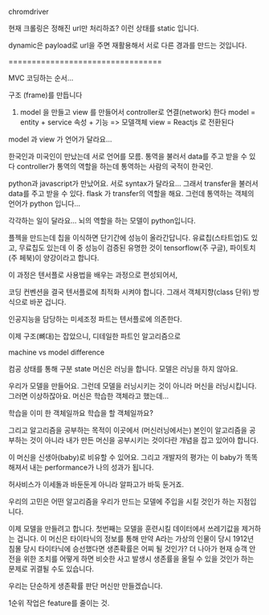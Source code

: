 chromdriver

현재 크롤링은 정해진 url만 처리하죠?
이런 상태를 static 입니다.

dynamic은 payload로 url을 주면 재활용해서 서로 다른 경과를 만드는 것입니다.

=================================

MVC 코딩하는 순서...

구조 (frame)를 만듭니다
1. model 을 만들고 view 를 만들어서 controller로 연결(network) 한다
model = entity + service 속성 + 기능 => 모델객체
view = Reactjs 로 전환된다

model 과 view 가 언어가 달라요...

한국인과 미국인이 만났는데 서로 언어를 모름.
통역을 불러서 data를 주고 받을 수 있다
controller가 통역의 역할을 하는데 통역하는 사람의 국적이 한국인.

python과 javascript가 만났어요. 서로 syntax가 달라요...
그래서 transfer을 불러서 data를 주고 받을 수 있다.
flask 가 transfer의 역할을 해요. 그런데 통역하는 객체의 언어가 python 입니다...

각각하는 일이 달라요...
뇌의 역할을 하는 모델이 python입니다.

플젝을 만드는데 칩을 이식하면 단기간에 성능이 올라간답니다.
유료칩(스타트업)도 있고, 무료칩도 있는데 이 중 성능이 검증된 유명한 것이 tensorflow(주 구글), 파이토치(주 페북)이 양강이라고 합니다.

이 과정은 텐서플로 사용법을 배우는 과정으로 편성되어서,

코딩 컨벤션을 결국 텐서플로에 최적화 시켜야 합니다.
그래서 객체지향(class 단위) 방식으로 바꾼 겁니다.

인공지능을 담당하는 미세조정 파트는 텐서플로에 의존한다.

이제 구조(뼈대)는 잡았으니, 디테일한 파트인 알고리즘으로

machine vs model difference

컴공 상태를 통해 구분 state
머신은 러닝을 합니다.
모델은 러닝을 하지 않아요.

우리가 모델을 만들어요.
그런데 모델을 러닝시키는 것이 아니라 머신을 러닝시킵니다.
그러면 이상하잖아요.
머신은 학습한 객체라고 했는데...

학습을 이미 한 객체일까요 학습을 할 객체일까요?

그리고 알고리즘을 공부하는 목적이 이곳에서 (머신러닝에서는) 본인이 알고리즘을 공부하는 것이 아니라
내가 만든 머신을 공부시키는 것이다란 개념을 잡고 있어야 합니다.

이 머신을 신생아(baby)로 비유할 수 있어요.
그리고 개발자의 평가는 이 baby가 똑똑해져서 내는 performance가 나의 성과가 됩니다.

허사비스가 이세돌과 바둔둔게 아니라 알파고가 바둑 둔거죠.

우리의 고민은 어떤 알고리즘을 우리가 만드는 모델에 주입을 시킬 것인가 하는 지점입니다.

이제 모델을 만들려고 합니다.
첫번째는 모델을 훈련시킬 데이터에서 쓰레기값을 제거하는 겁니다.
이 머신은 타이타닉의 정보를 통해 만약 A라는 가상의 인물이 당시 1912년 침몰 당시 타이타닉에 승선했다면 생존확률은 어찌 될 것인가?
더 나아가 현재 승객 안전을 위한 조치를 어떻게 하면 비슷한 사고 발생시 생존률을 올릴 수 있을 것인가 하는 문제로 귀결될 수도 있습니다.

우리는 단순하게 생존확률 판단 머신만 만들겠습니다.

1순위 작업은 feature를 줄이는 것.
